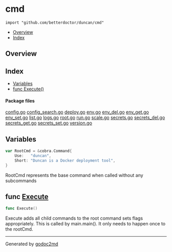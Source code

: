 

# cmd
`import "github.com/betterdoctor/duncan/cmd"`

* [Overview](#pkg-overview)
* [Index](#pkg-index)

## <a name="pkg-overview">Overview</a>



## <a name="pkg-index">Index</a>
* [Variables](#pkg-variables)
* [func Execute()](#Execute)


#### <a name="pkg-files">Package files</a>
[config.go](/src/github.com/betterdoctor/duncan/cmd/config.go) [config_search.go](/src/github.com/betterdoctor/duncan/cmd/config_search.go) [deploy.go](/src/github.com/betterdoctor/duncan/cmd/deploy.go) [env.go](/src/github.com/betterdoctor/duncan/cmd/env.go) [env_del.go](/src/github.com/betterdoctor/duncan/cmd/env_del.go) [env_get.go](/src/github.com/betterdoctor/duncan/cmd/env_get.go) [env_set.go](/src/github.com/betterdoctor/duncan/cmd/env_set.go) [list.go](/src/github.com/betterdoctor/duncan/cmd/list.go) [logs.go](/src/github.com/betterdoctor/duncan/cmd/logs.go) [root.go](/src/github.com/betterdoctor/duncan/cmd/root.go) [run.go](/src/github.com/betterdoctor/duncan/cmd/run.go) [scale.go](/src/github.com/betterdoctor/duncan/cmd/scale.go) [secrets.go](/src/github.com/betterdoctor/duncan/cmd/secrets.go) [secrets_del.go](/src/github.com/betterdoctor/duncan/cmd/secrets_del.go) [secrets_get.go](/src/github.com/betterdoctor/duncan/cmd/secrets_get.go) [secrets_set.go](/src/github.com/betterdoctor/duncan/cmd/secrets_set.go) [version.go](/src/github.com/betterdoctor/duncan/cmd/version.go) 



## <a name="pkg-variables">Variables</a>
``` go
var RootCmd = &cobra.Command{
    Use:   "duncan",
    Short: "Duncan is a Docker deployment tool",
}
```
RootCmd represents the base command when called without any subcommands



## <a name="Execute">func</a> [Execute](/src/target/root.go?s=1064:1078#L25)
``` go
func Execute()
```
Execute adds all child commands to the root command sets flags appropriately.
This is called by main.main(). It only needs to happen once to the rootCmd.








- - -
Generated by [godoc2md](http://godoc.org/github.com/davecheney/godoc2md)
